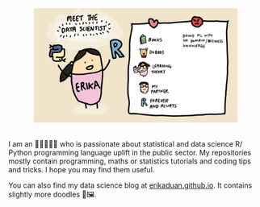 <div style="text-align:center">
<img src="./meet_erika.jpg" width="80%" height="80%">
</div>
<br>  

I am an :woman_scientist::twisted_rightwards_arrows::woman_technologist: who is passionate about statistical and data science R/ Python programming language uplift in the public sector. My repositories mostly contain programming, maths or statistics tutorials and coding tips and tricks. I hope you may find them useful.  

You can also find my data science blog at [erikaduan.github.io](https://erikaduan.github.io/). It contains slightly more doodles :art::framed_picture:.  